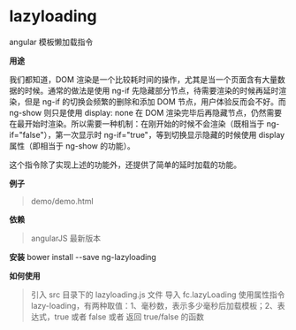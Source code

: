 # lazyloading

angular 模板懒加载指令

**用途**

我们都知道，DOM 渲染是一个比较耗时间的操作，尤其是当一个页面含有大量数据的时候。通常的做法是使用 ng-if 先隐藏部分节点，待需要渲染的时候再延时渲染，但是 ng-if 的切换会频繁的删除和添加 DOM 节点，用户体验反而会不好。而 ng-show 则只是使用 display: none 在 DOM 渲染完毕后再隐藏节点，仍然需要在最开始时渲染。所以需要一种机制：在刚开始的时候不会渲染（既相当于 ng-if="false"），第一次显示时 ng-if="true"，等到切换显示隐藏的时候使用 display 属性（即相当于 ng-show 的功能）。

这个指令除了实现上述的功能外，还提供了简单的延时加载的功能。

**例子**

> demo/demo.html

**依赖**

> angularJS 最新版本

**安装**
bower install --save ng-lazyloading

**如何使用**

> 引入 src 目录下的 lazyloading.js 文件
> 导入 fc.lazyLoading
> 使用属性指令 lazy-loading，有两种取值：1、毫秒数，表示多少毫秒后加载模板；2、表达式，true 或者 false 或者 返回 true/false 的函数

